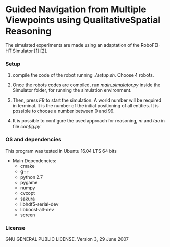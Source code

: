 # Guided Navigation from Multiple Viewpoints using QualitativeSpatial Reasoning


The simulated experiments are made using an adaptation of the RoboFEI-HT Simulator \[[1]] \[[2]].

[1]: https://doi.org/10.1007/s40313-018-0390-y
[2]: https://github.com/danilo-perico/robofei-ht-framework



### Setup

1. compile the code of the robot running *./setup.sh*. Choose 4 robots.

2. Once the robots codes are compiled, run *main_simulator.py* inside the Simulator folder, for running the simulation environment.

3. Then, press *F9* to start the simulation. A world number will be required in terminal. It is the number of the initial positioning of all entities. It is possible to choose a number between 0 and 99.

4. It is possible to configure the used approach for reasoning, *m* and *tau* in file *config.py*


### OS and dependencies

This program was tested in Ubuntu 16.04 LTS 64 bits

* Main Dependencies:
    * cmake
    * g++
    * python 2.7 
    * pygame
    * numpy
    * cvxopt
    * sakura
    * libhdf5-serial-dev
    * libboost-all-dev 
    * screen
    
### License

GNU GENERAL PUBLIC LICENSE.
Version 3, 29 June 2007
   
